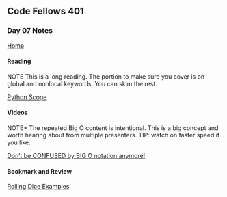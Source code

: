 ## Code Fellows 401

### Day 07 Notes

[Home](../README.md)

#### Reading
NOTE This is a long reading. The portion to make sure you cover is on global and nonlocal keywords. You can skim the rest.

[Python Scope](https://realpython.com/python-scope-legb-rule/)

#### Videos
NOTE* The repeated Big O content is intentional. This is a big concept and worth hearing about from multiple presenters. TIP: watch on faster speed if you like.

[Don’t be CONFUSED by BIG O notation anymore!](https://www.youtube.com/watch?v=5Uqawfl0VHQ)

#### Bookmark and Review
[Rolling Dice Examples](https://artofproblemsolving.com/wiki/index.php/Basic_Programming_With_Python#Program_Example_1_3)